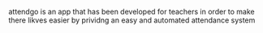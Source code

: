 attendgo  is an app that has been developed for teachers in order to make there likves easier by prividng an easy and automated attendance system




